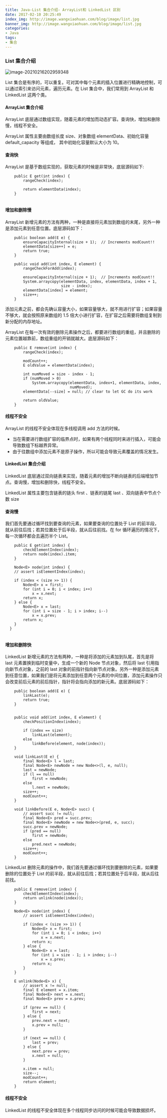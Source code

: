```yaml
---
title: Java-List 集合介绍- ArrayList和 LinkedList 区别
date: 2017-02-10 20:25:49
index_img: http://image.wangxiaohuan.com/blog/image/list.jpg
banner_img: http://image.wangxiaohuan.com/blog/image/list.jpg
categories:
- Java
tags:
- 集合
---
```




### List 集合介绍

![image-20210216202959348](http://image.wangxiaohuan.com/blog/image/image-20210216202959348.png)

List 集合是有序的，可以重复。可对其中每个元素的插入位置进行精确地控制，可以通过索引来访问元素，遍历元素。在 List 集合中，我们常用到 ArrayList 和 LinkedList 这两个类。

#### ArrayList 集合介绍

ArrayList 底层通过数组实现，随着元素的增加而动态扩容。查询快，增加和删除慢，线程不安全。

ArrayList 属性主要由数组长度 size、对象数组 elementData、初始化容量 default_capacity 等组成， 其中初始化容量默认大小为 10。

#### 查询快

ArrayList 是基于数组实现的，获取元素的时候是非常快，底层源码如下:

```
    public E get(int index) {
        rangeCheck(index);

        return elementData(index);
    }
    
```

#### 增加和删除慢

ArrayList 新增元素的方法有两种，一种是直接将元素加到数组的末尾，另外一种是添加元素到任意位置。底层源码如下：

```
    public boolean add(E e) {
        ensureCapacityInternal(size + 1);  // Increments modCount!!
        elementData[size++] = e;
        return true;
    }
    
    public void add(int index, E element) {
        rangeCheckForAdd(index);

        ensureCapacityInternal(size + 1);  // Increments modCount!!
        System.arraycopy(elementData, index, elementData, index + 1,
                         size - index);
        elementData[index] = element;
        size++;
    }
```

添加元素之前，都会先确认容量大小，如果容量够大，就不用进行扩容；如果容量不够大，就会按照原来数组的 1.5 倍大小进行扩容，在扩容之后需要将数组复制到新分配的内存地址。

ArrayList 在每一次有效的删除元素操作之后，都要进行数组的重组，并且删除的元素位置越靠前，数组重组的开销就越大。底层源码如下：

```
    public E remove(int index) {
        rangeCheck(index);

        modCount++;
        E oldValue = elementData(index);

        int numMoved = size - index - 1;
        if (numMoved > 0)
            System.arraycopy(elementData, index+1, elementData, index,
                             numMoved);
        elementData[--size] = null; // clear to let GC do its work

        return oldValue;
    }
```

#### 线程不安全

ArrayList 的线程不安全体现在多线程调用 add 方法的时候。

- 当在需要进行数组扩容的临界点时，如果有两个线程同时来进行插入，可能会导致数组下标越界异常。
- 由于往数组中添加元素不是原子操作，所以可能会导致元素覆盖的情况发生。

#### LinkedList 集合介绍

LinkedList 底层通过双向链表来实现，随着元素的增加不断向链表的后端增加节点。查询慢，增加和删除快，线程不安全。

LinkedList 属性主要包含链表的链头 first 、链表的链尾 last 、双向链表中节点个数 size

#### 查询慢

我们首先要通过循环找到要查询的元素，如果要查询的位置处于 List 的前半段，就从前往后找；若其位置处于后半段，就从后往前找。在 for 循环遍历的情况下，每一次循环都会去遍历半个 List。

```
    public E get(int index) {
        checkElementIndex(index);
        return node(index).item;
    }
    
    Node<E> node(int index) {
    // assert isElementIndex(index);

    if (index < (size >> 1)) {
        Node<E> x = first;
        for (int i = 0; i < index; i++)
            x = x.next;
        return x;
    } else {
        Node<E> x = last;
        for (int i = size - 1; i > index; i--)
            x = x.prev;
        return x;
    }
  }
  
```

#### 增加和删除快

LinkedList 新增元素的方法有两种，一种是将添加的元素加到队尾，首先是将 last 元素置换到临时变量中，生成一个新的 Node 节点对象，然后将 last 引用指向新节点对象，之前的 last 对象的前指针指向新节点对象。另外一种是添加元素到任意位置，如果我们是将元素添加到任意两个元素的中间位置，添加元素操作只会改变前后元素的前后指针，指针将会指向添加的新元素。底层源码如下：

```
    public boolean add(E e) {
        linkLast(e);
        return true;
    }
    
    
    public void add(int index, E element) {
        checkPositionIndex(index);

        if (index == size)
            linkLast(element);
        else
            linkBefore(element, node(index));
    }
    
    void linkLast(E e) {
        final Node<E> l = last;
        final Node<E> newNode = new Node<>(l, e, null);
        last = newNode;
        if (l == null)
            first = newNode;
        else
            l.next = newNode;
        size++;
        modCount++;
    }
    
    void linkBefore(E e, Node<E> succ) {
        // assert succ != null;
        final Node<E> pred = succ.prev;
        final Node<E> newNode = new Node<>(pred, e, succ);
        succ.prev = newNode;
        if (pred == null)
            first = newNode;
        else
            pred.next = newNode;
        size++;
        modCount++;
    }    
```

LinkedList 删除元素的操作中，我们首先要通过循环找到要删除的元素，如果要删除的位置处于 List 的前半段，就从前往后找；若其位置处于后半段，就从后往前找。

```
    public E remove(int index) {
        checkElementIndex(index);
        return unlink(node(index));
    }
    
    Node<E> node(int index) {
        // assert isElementIndex(index);

        if (index < (size >> 1)) {
            Node<E> x = first;
            for (int i = 0; i < index; i++)
                x = x.next;
            return x;
        } else {
            Node<E> x = last;
            for (int i = size - 1; i > index; i--)
                x = x.prev;
            return x;
        }
    }    
    
    E unlink(Node<E> x) {
        // assert x != null;
        final E element = x.item;
        final Node<E> next = x.next;
        final Node<E> prev = x.prev;

        if (prev == null) {
            first = next;
        } else {
            prev.next = next;
            x.prev = null;
        }

        if (next == null) {
            last = prev;
        } else {
            next.prev = prev;
            x.next = null;
        }

        x.item = null;
        size--;
        modCount++;
        return element;
    }    
```

#### 线程不安全

LinkedList 的线程不安全体现在多个线程同步访问的时候可能会导致数据损坏。
